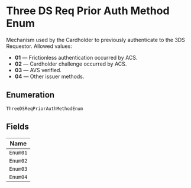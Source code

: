 
# Three DS Req Prior Auth Method Enum

Mechanism used by the Cardholder to previously authenticate to the 3DS Requestor. Allowed values:

* **01** — Frictionless authentication occurred by ACS.
* **02** — Cardholder challenge occurred by ACS.
* **03** — AVS verified.
* **04** — Other issuer methods.

## Enumeration

`ThreeDSReqPriorAuthMethodEnum`

## Fields

| Name |
|  --- |
| `Enum01` |
| `Enum02` |
| `Enum03` |
| `Enum04` |

